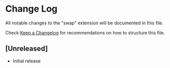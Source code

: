 # Change Log

All notable changes to the "swap" extension will be documented in this file.

Check [Keep a Changelog](http://keepachangelog.com/) for recommendations on how to structure this file.

## [Unreleased]

- Initial release